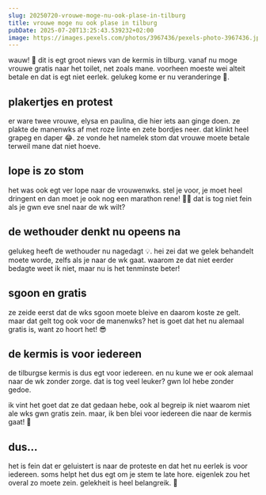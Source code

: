 ```yaml
---
slug: 20250720-vrouwe-moge-nu-ook-plase-in-tilburg
title: vrouwe moge nu ook plase in tilburg
pubDate: 2025-07-20T13:25:43.539232+02:00
image: https://images.pexels.com/photos/3967436/pexels-photo-3967436.jpeg?auto=compress&cs=tinysrgb&dpr=2&h=650&w=940
---
```

wauw! 🎡 dit is egt groot niews van de kermis in tilburg. vanaf nu moge vrouwe gratis naar het toilet, net zoals mane. voorheen moeste wei alteit betale en dat is egt niet eerlek. gelukeg kome er nu veranderinge 🙌.

## plakertjes en protest

er ware twee vrouwe, elysa en paulina, die hier iets aan ginge doen. ze plakte de manenwks af met roze linte en zete bordjes neer. dat klinkt heel grapeg en daper 😂. ze vonde het namelek stom dat vrouwe moete betale terweil mane dat niet hoeve.

## lope is zo stom

het was ook egt ver lope naar de vrouwenwks. stel je voor, je moet heel dringent en dan moet je ook nog een marathon rene! 🏃💨 dat is tog niet fein als je gwn eve snel naar de wk wilt?

## de wethouder denkt nu opeens na

gelukeg heeft de wethouder nu nagedagt 💡. hei zei dat we gelek behandelt moete worde, zelfs als je naar de wk gaat. waarom ze dat niet eerder bedagte weet ik niet, maar nu is het tenminste beter!

## sgoon en gratis

ze zeide eerst dat de wks sgoon moete bleive en daarom koste ze gelt. maar dat gelt tog ook voor de manenwks? het is goet dat het nu alemaal gratis is, want zo hoort het! 😎

## de kermis is voor iedereen

de tilburgse kermis is dus egt voor iedereen. en nu kune we er ook alemaal naar de wk zonder zorge. dat is tog veel leuker? gwn lol hebe zonder gedoe.

ik vint het goet dat ze dat gedaan hebe, ook al begreip ik niet waarom niet ale wks gwn gratis zein. maar, ik ben blei voor iedereen die naar de kermis gaat! 🎠

## dus...

het is fein dat er geluistert is naar de proteste en dat het nu eerlek is voor iedereen. soms helpt het dus egt om je stem te late hore. eigenlek zou het overal zo moete zein. gelekheit is heel belangreik. 💪
